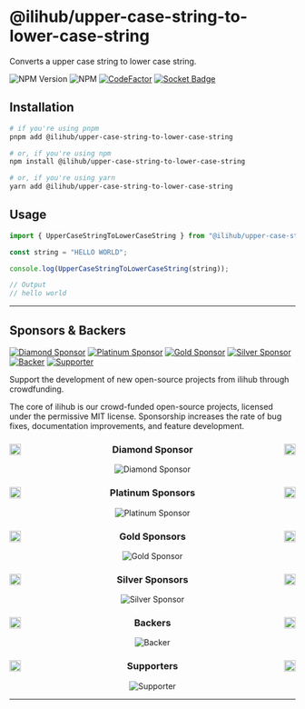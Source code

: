 # @ilihub/upper-case-string-to-lower-case-string

Converts a upper case string to lower case string.

![NPM Version](https://img.shields.io/npm/v/%40ilihub%2Fupper-case-string-to-lower-case-string?color=33cd56&logo=npm)
![NPM](https://img.shields.io/npm/l/%40ilihub%2Fupper-case-string-to-lower-case-string)
[![CodeFactor](https://www.codefactor.io/repository/github/ilihub/npm/badge)](https://www.codefactor.io/repository/github/ilihub/npm)
[![Socket Badge](https://socket.dev/api/badge/npm/package/@ilihub/upper-case-string-to-lower-case-string)](https://socket.dev/npm/package/@ilihub/upper-case-string-to-lower-case-string)

## Installation

```bash
# if you're using pnpm
pnpm add @ilihub/upper-case-string-to-lower-case-string

# or, if you're using npm
npm install @ilihub/upper-case-string-to-lower-case-string

# or, if you're using yarn
yarn add @ilihub/upper-case-string-to-lower-case-string
```

## Usage

```javascript
import { UpperCaseStringToLowerCaseString } from "@ilihub/upper-case-string-to-lower-case-string";

const string = "HELLO WORLD";

console.log(UpperCaseStringToLowerCaseString(string));

// Output
// hello world
```

---

<!-- sponsors_and_backers_section_start -->

<!-- Please do not edit/update this section manually, it is automatically generated by the `sponsors.yml` workflow -->

## Sponsors & Backers

[![Diamond Sponsor][diamond_sponsor_img]][open_collective_url]
[![Platinum Sponsor][platinum_sponsor_img]][open_collective_url]
[![Gold Sponsor][gold_sponsor_img]][open_collective_url]
[![Silver Sponsor][silver_sponsor_img]][open_collective_url]
[![Backer][backer_img]][open_collective_url]
[![Supporter][supporter_img]][open_collective_url]

Support the development of new open-source projects from ilihub through crowdfunding.

The core of ilihub is our crowd-funded open-source projects, licensed under the permissive MIT license. Sponsorship increases the rate of bug fixes, documentation improvements, and feature development.

<div align="center">

### <img align="left" width="20" src="https://em-content.zobj.net/source/skype/289/gem-stone_1f48e.png" /> Diamond Sponsor <img align="right" width="20" src="https://em-content.zobj.net/source/skype/289/gem-stone_1f48e.png" />

![Diamond Sponsor][diamond_sponsor_logo_img]

### <img align="left" width="20" src="https://em-content.zobj.net/source/microsoft-teams/363/glowing-star_1f31f.png" /> Platinum Sponsors <img align="right" width="20" src="https://em-content.zobj.net/source/microsoft-teams/363/glowing-star_1f31f.png" />

![Platinum Sponsor][platinum_sponsor_logo_img]

### <img align="left" width="20" src="https://em-content.zobj.net/source/skype/289/1st-place-medal_1f947.png" /> Gold Sponsors <img align="right" width="20" src="https://em-content.zobj.net/source/skype/289/1st-place-medal_1f947.png" />

![Gold Sponsor][gold_sponsor_logo_img]

### <img align="left" width="20" src="https://em-content.zobj.net/source/skype/289/2nd-place-medal_1f948.png" /> Silver Sponsors <img align="right" width="20" src="https://em-content.zobj.net/source/skype/289/2nd-place-medal_1f948.png" />

![Silver Sponsor][silver_sponsor_logo_img]

### <img align="left" width="20" src="https://em-content.zobj.net/source/microsoft-teams/363/heart-with-ribbon_1f49d.png" /> Backers <img align="right" width="20" src="https://em-content.zobj.net/source/microsoft-teams/363/heart-with-ribbon_1f49d.png" />

![Backer][backer_logo_img]

### <img align="left" width="20" src="https://em-content.zobj.net/source/microsoft-teams/363/handshake_1f91d.png" /> Supporters <img align="right" width="20" src="https://em-content.zobj.net/source/microsoft-teams/363/handshake_1f91d.png" />

![Supporter][supporter_logo_img]

</div>

<!-- Reference Links -->

[open_collective_url]: https://opencollective.com/ilihub
[diamond_sponsor_img]: https://opencollective.com/ilihub/tiers/diamond-sponsor/badge.svg?label=%F0%9F%92%8E%20Diamond%20Sponsor%20%F0%9F%92%8E&color=brightgreen
[platinum_sponsor_img]: https://opencollective.com/ilihub/tiers/platinum-sponsor/badge.svg?label=%F0%9F%8C%9F%20Platinum%20Sponsor%20%F0%9F%8C%9F&color=brightgreen
[gold_sponsor_img]: https://opencollective.com/ilihub/tiers/gold-sponsor/badge.svg?label=%F0%9F%A5%87%20Gold%20Sponsor%20%F0%9F%A5%87&color=brightgreen
[silver_sponsor_img]: https://opencollective.com/ilihub/tiers/silver-sponsor/badge.svg?label=%F0%9F%A5%88%20Silver%20Sponsor%20%F0%9F%A5%88&color=brightgreen
[backer_img]: https://opencollective.com/ilihub/tiers/backer/badge.svg?label=%F0%9F%92%9D%20Backer%20%F0%9F%92%9D&color=brightgreen
[supporter_img]: https://opencollective.com/ilihub/tiers/supporter/badge.svg?label=%F0%9F%A4%9D%20Supporter%20%F0%9F%A4%9D&color=brightgreen
[diamond_sponsor_logo_img]: https://opencollective.com/ilihub/tiers/diamond-sponsor.svg?avatarHeight=164&width=600&button=false
[platinum_sponsor_logo_img]: https://opencollective.com/ilihub/tiers/platinum-sponsor.svg?avatarHeight=128&width=600&button=false
[gold_sponsor_logo_img]: https://opencollective.com/ilihub/tiers/gold-sponsor.svg?avatarHeight=96&width=600&button=false
[silver_sponsor_logo_img]: https://opencollective.com/ilihub/tiers/silver-sponsor.svg?avatarHeight=84&width=600&button=false
[backer_logo_img]: https://opencollective.com/ilihub/tiers/backer.svg?avatarHeight=60&width=600
[supporter_logo_img]: https://opencollective.com/ilihub/tiers/supporter.svg?avatarHeight=36&width=600

<!-- Reference Links End -->

<!-- sponsors_and_backers_section_end -->

---
